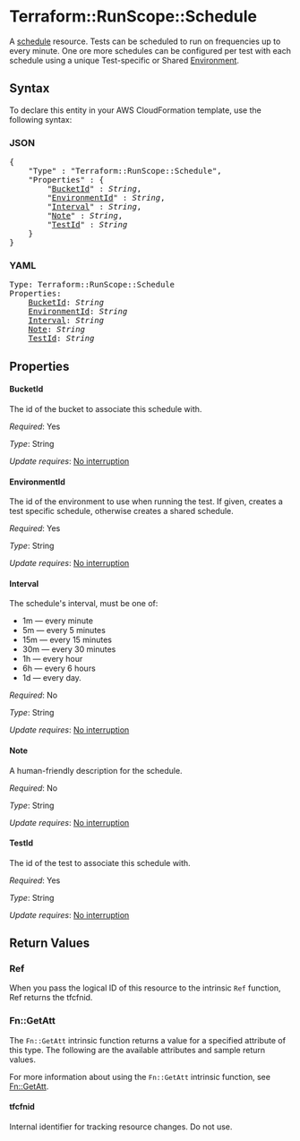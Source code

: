 # Terraform::RunScope::Schedule

A [schedule](https://www.runscope.com/docs/api/schedules) resource.
Tests can be scheduled to run on frequencies up to every minute.
One ore more schedules can be configured per test with each schedule
using a unique Test-specific or Shared [Environment](environment.html).

## Syntax

To declare this entity in your AWS CloudFormation template, use the following syntax:

### JSON

<pre>
{
    "Type" : "Terraform::RunScope::Schedule",
    "Properties" : {
        "<a href="#bucketid" title="BucketId">BucketId</a>" : <i>String</i>,
        "<a href="#environmentid" title="EnvironmentId">EnvironmentId</a>" : <i>String</i>,
        "<a href="#interval" title="Interval">Interval</a>" : <i>String</i>,
        "<a href="#note" title="Note">Note</a>" : <i>String</i>,
        "<a href="#testid" title="TestId">TestId</a>" : <i>String</i>
    }
}
</pre>

### YAML

<pre>
Type: Terraform::RunScope::Schedule
Properties:
    <a href="#bucketid" title="BucketId">BucketId</a>: <i>String</i>
    <a href="#environmentid" title="EnvironmentId">EnvironmentId</a>: <i>String</i>
    <a href="#interval" title="Interval">Interval</a>: <i>String</i>
    <a href="#note" title="Note">Note</a>: <i>String</i>
    <a href="#testid" title="TestId">TestId</a>: <i>String</i>
</pre>

## Properties

#### BucketId

The id of the bucket to associate this schedule with.

_Required_: Yes

_Type_: String

_Update requires_: [No interruption](https://docs.aws.amazon.com/AWSCloudFormation/latest/UserGuide/using-cfn-updating-stacks-update-behaviors.html#update-no-interrupt)

#### EnvironmentId

The id of the environment to use when running the test.
If given, creates a test specific schedule, otherwise creates a shared schedule.

_Required_: Yes

_Type_: String

_Update requires_: [No interruption](https://docs.aws.amazon.com/AWSCloudFormation/latest/UserGuide/using-cfn-updating-stacks-update-behaviors.html#update-no-interrupt)

#### Interval

The schedule's interval, must be one of:
* 1m — every minute
* 5m — every 5 minutes
* 15m — every 15 minutes
* 30m — every 30 minutes
* 1h — every hour
* 6h — every 6 hours
* 1d — every day.

_Required_: No

_Type_: String

_Update requires_: [No interruption](https://docs.aws.amazon.com/AWSCloudFormation/latest/UserGuide/using-cfn-updating-stacks-update-behaviors.html#update-no-interrupt)

#### Note

A human-friendly description for the schedule.

_Required_: No

_Type_: String

_Update requires_: [No interruption](https://docs.aws.amazon.com/AWSCloudFormation/latest/UserGuide/using-cfn-updating-stacks-update-behaviors.html#update-no-interrupt)

#### TestId

The id of the test to associate this schedule with.

_Required_: Yes

_Type_: String

_Update requires_: [No interruption](https://docs.aws.amazon.com/AWSCloudFormation/latest/UserGuide/using-cfn-updating-stacks-update-behaviors.html#update-no-interrupt)

## Return Values

### Ref

When you pass the logical ID of this resource to the intrinsic `Ref` function, Ref returns the tfcfnid.

### Fn::GetAtt

The `Fn::GetAtt` intrinsic function returns a value for a specified attribute of this type. The following are the available attributes and sample return values.

For more information about using the `Fn::GetAtt` intrinsic function, see [Fn::GetAtt](https://docs.aws.amazon.com/AWSCloudFormation/latest/UserGuide/intrinsic-function-reference-getatt.html).

#### tfcfnid

Internal identifier for tracking resource changes. Do not use.

